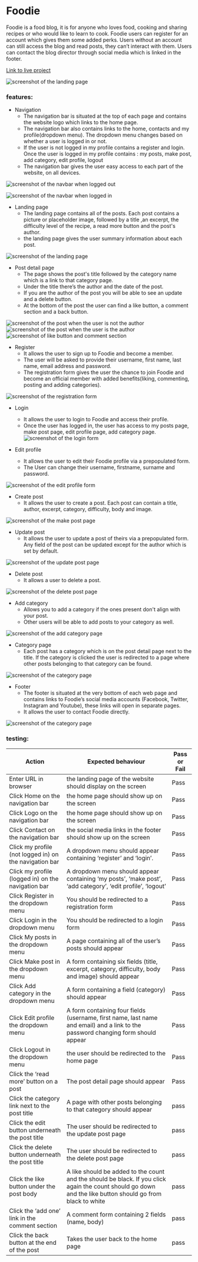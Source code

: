 # Foodie
Foodie is a food blog, it is for anyone who loves food, cooking and sharing recipes or who would like to learn to cook.
Foodie users can register for an account which gives them some added perks. Users without an account can still access the blog and read posts, they can’t interact with them. Users can contact the blog director through social media which is linked in the footer.

[Link to live project](https://my-foodie-blog-c16c6ec88ef7.herokuapp.com//)

![screenshot of the landing page](/media/images/Screenshot%20(54).png)

### features:
* Navigation
    * The navigation bar is situated at the top of each page and contains the website logo which links to the home page.
    * The navigation bar also contains links to the home, contacts and my profile(dropdown menu). The dropdown menu changes based on whether a user is logged in or not.
    * If the user is not logged in my profile contains a register and login. Once the user is logged in my profile contains : my posts, make post, add category, edit profile, logout
    * The navigation bar gives the user easy access to each part of the website, on all devices.

![screenshot of the navbar when logged out](/media/images/Screenshot%20(56).png)

![screenshot of the navbar when logged in](/media/images/Screenshot%20(55).png)

* Landing page
    * The landing page contains all of the posts. Each post contains a picture or placeholder image, followed by a title ,an excerpt, the difficulty level of the recipe, a read more button and the post's author.
    * the landing page gives the user summary information about each post.

![screenshot of the landing page](/media/images/Screenshot%20(52).png)

* Post detail page
    * The page shows the post's title followed by the category name which  is a link to that category page.
    * Under the title there’s the author and the date of the post.
    * If you are the author of the post you will be able to see an update and a delete button.
    * At the bottom of the post the user can find a like button, a comment section and a back button.

![screenshot of the post when the user is not the author](/media/images/Screenshot%20(57).png)
![screenshot of the post when the user is the author](/media/images/Screenshot%20(59).png)
![screenshot of like button and comment section](/media/images/Screenshot%20(58).png)

* Register
    * It allows the user to sign up to Foodie and become a member.
    * The user will be asked to provide their username, first name, last name, email address and password.
    * The registration form gives the user the chance to join Foodie and become an official member with added benefits(liking, commenting, posting and adding categories).

![screenshot of the registration form](/media/images/Screenshot%20(60).png)

* Login
    * It allows the user to login to Foodie and access their profile.
    * Once the user has logged in, the user has access to my posts page, make post page, edit profile page, add category page.
![screenshot of the login form](/media/images/Screenshot%20(61).png)

* Edit profile
    * It allows the user to edit their Foodie profile via a prepopulated form.
    * The User can change their username, firstname, surname and password.

![screenshot of the edit profile form](/media/images/Screenshot%20(62).png)

* Create post
    * It allows the user to create a post. Each post can contain a title, author, excerpt, category, difficulty, body and image.

![screenshot of the make post page](/media/images/Screenshot%20(63).png)

* Update post
    * It allows the user to update a post of theirs via a prepopulated form. Any field of the post can be updated except for the author which is set by default.

![screenshot of the update post page](/media/images/Screenshot%20(64).png)

* Delete post
    * It allows a user to delete a post.

![screenshot of the delete post page](/media/images/Screenshot%20(65).png)

* Add category
    * Allows you to add a category if the ones present don't align with your post. 
    * Other users will be able to add posts to your category as well. 

![screenshot of the add category page](/media/images/Screenshot%20(66).png)

* Category page
    * Each post has a category which is on the post detail page next to the title. If the category is clicked the user is redirected to a page where other posts belonging to that category can be found.

![screenshot of the category page](/media/images/Screenshot%20(67).png)

* Footer
    * The footer is situated at the very bottom of each web page and contains links to Foodie’s social media accounts (Facebook, Twitter, Instagram and Youtube), these links will open in separate pages.
    * It allows the user to contact Foodie directly.

![screenshot of the category page](/media/images/Screenshot%20(68).png)


### testing:

| Action | Expected behaviour | Pass or Fail |
|---|---|---|
| Enter URL in browser | the landing page of the website should display on the screen | Pass |
| Click Home on the navigation bar | the home page should show up on the screen | Pass |
| Click Logo on the navigation bar | the home page should show up on the screen | Pass |
| Click Contact on the navigation bar| the social media links in the footer should show up on the screen | Pass |
| Click my profile (not logged in) on the navigation bar | A dropdown menu should appear containing ‘register’ and ‘login’. | Pass |
| Click my profile (logged in) on the navigation bar | A dropdown menu should appear containing ‘my posts’, ‘make post’, ‘add category’, ‘edit profile’, ‘logout’| Pass |
| Click Register in the dropdown menu | You should be redirected to a registration form | Pass |
| Click Login in the dropdown menu | You should be redirected to a login form | Pass |
| Click My posts in the dropdown menu | A page containing all of the user’s posts should appear | Pass |
| Click Make post in the dropdown menu | A form containing six fields (title, excerpt, category, difficulty, body and image) should appear | Pass |
| Click Add category in the dropdown menu | A form containing a field (category) should appear | Pass |
| Click Edit profile the dropdown menu | A form containing four fields (username, first name, last name and email) and a link to the password changing form should appear | Pass |
| Click Logout in the dropdown menu | the user should be redirected to the home page | Pass |
| Click the ‘read more’ button on a post | The post detail page should appear | Pass |
| Click the category link  next to the post title | A page with other posts belonging to that category should appear | pass |
| Click the edit button underneath  the post title | The user should be redirected to the update post page | pass |
| Click the delete button underneath the post title | The user should be redirected to the delete post page | pass |
| Click the like button under the post body | A like should be added to the count and the should be black. If you click again the count should go down and the like button should go from black to white | pass |
| Click the ‘add one’  link  in the comment section | A comment  form containing 2 fields (name, body) | pass |
| Click the back button at the end of the post | Takes the user back to the home page | pass |



